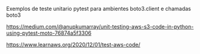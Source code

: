 Exemplos de teste unitario pytest para ambientes boto3.client e chamadas boto3


https://medium.com/@anupkumarray/unit-testing-aws-s3-code-in-python-using-pytest-moto-76874a5f3306



https://www.learnaws.org/2020/12/01/test-aws-code/